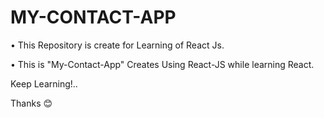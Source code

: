 # MY-CONTACT-APP

• This Repository is create for Learning of React Js.

• This is "My-Contact-App" Creates Using React-JS while learning React.

Keep Learning!..

Thanks 😊
